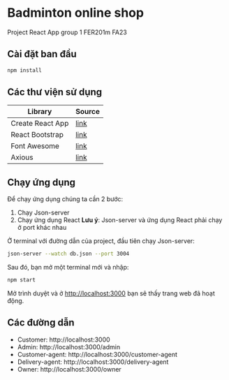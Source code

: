 # Badminton online shop
Project React App group 1 FER201m FA23

## Cài đặt ban đầu
```bash
npm install 
```

## Các thư viện sử dụng
| Library | Source |
| ------ | ------ |
| Create React App | [link](https://github.com/facebook/create-react-app) |
| React Bootstrap | [link](https://react-bootstrap.netlify.app/) |
| Font Awesome | [link](https://fontawesome.com/v5/docs/web/use-with/react)|
| Axious | [link](https://github.com/axios/axios) |


## Chạy ứng dụng
Để chạy ứng dụng chúng ta cần 2 bước:
1. Chạy Json-server 
2. Chạy ứng dụng React
**Lưu ý**: Json-server và ứng dụng React phải chạy ở port khác nhau

Ở terminal với đường dẫn của project, đầu tiên chạy Json-server: 
```bash
json-server --watch db.json --port 3004
```
Sau đó, bạn mở một terminal mới và nhập:
```bash
npm start 
```
Mở trình duyệt và ở [http://localhost:3000](http://localhost:3000) bạn sẽ thấy trang web đã hoạt động.

## Các đường dẫn
- Customer: http://localhost:3000
- Admin: http://localhost:3000/admin
- Customer-agent: http://localhost:3000/customer-agent
- Delivery-agent: http://localhost:3000/delivery-agent
- Owner: http://localhost:3000/owner

